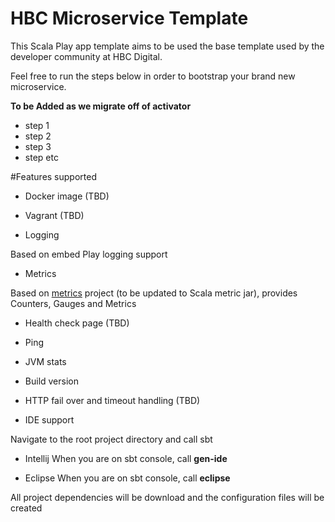 HBC Microservice Template
=================================

This Scala Play app template aims to be used the base template used by the developer community at HBC Digital.

Feel free to run the steps below in order to bootstrap your brand new microservice.

**To be Added as we migrate off of activator**

- step 1
- step 2
- step 3
- step etc

#Features supported

- Docker image (TBD)
 
- Vagrant (TBD) 

- Logging

Based on embed Play logging support

- Metrics

Based on [metrics](https://github.com/saksdirect/metrics) project (to be updated to Scala metric jar), provides Counters, Gauges and Metrics

- Health check page (TBD)
 - Ping
 - JVM stats
 - Build version

- HTTP fail over and timeout handling (TBD)

- IDE support

Navigate to the root project directory and call sbt

 - Intellij
   When you are on sbt console, call **gen-ide**
  
 - Eclipse
   When you are on sbt console, call **eclipse**

All project dependencies will be download and the configuration files will be created


